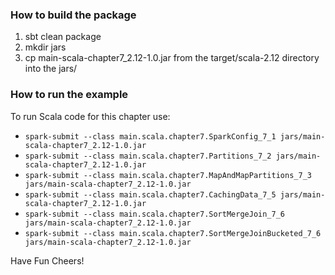 ### How to build the package
 1. sbt clean package
 2. mkdir jars
 3. cp main-scala-chapter7_2.12-1.0.jar from the target/scala-2.12 directory into the jars/

### How to run the example
To run Scala code for this chapter use:

 * `spark-submit --class main.scala.chapter7.SparkConfig_7_1 jars/main-scala-chapter7_2.12-1.0.jar`
 * `spark-submit --class main.scala.chapter7.Partitions_7_2 jars/main-scala-chapter7_2.12-1.0.jar`
 * `spark-submit --class main.scala.chapter7.MapAndMapPartitions_7_3 jars/main-scala-chapter7_2.12-1.0.jar`
 * `spark-submit --class main.scala.chapter7.CachingData_7_5 jars/main-scala-chapter7_2.12-1.0.jar`
 * `spark-submit --class main.scala.chapter7.SortMergeJoin_7_6 jars/main-scala-chapter7_2.12-1.0.jar`
 * `spark-submit --class main.scala.chapter7.SortMergeJoinBucketed_7_6 jars/main-scala-chapter7_2.12-1.0.jar`

Have Fun
Cheers!

